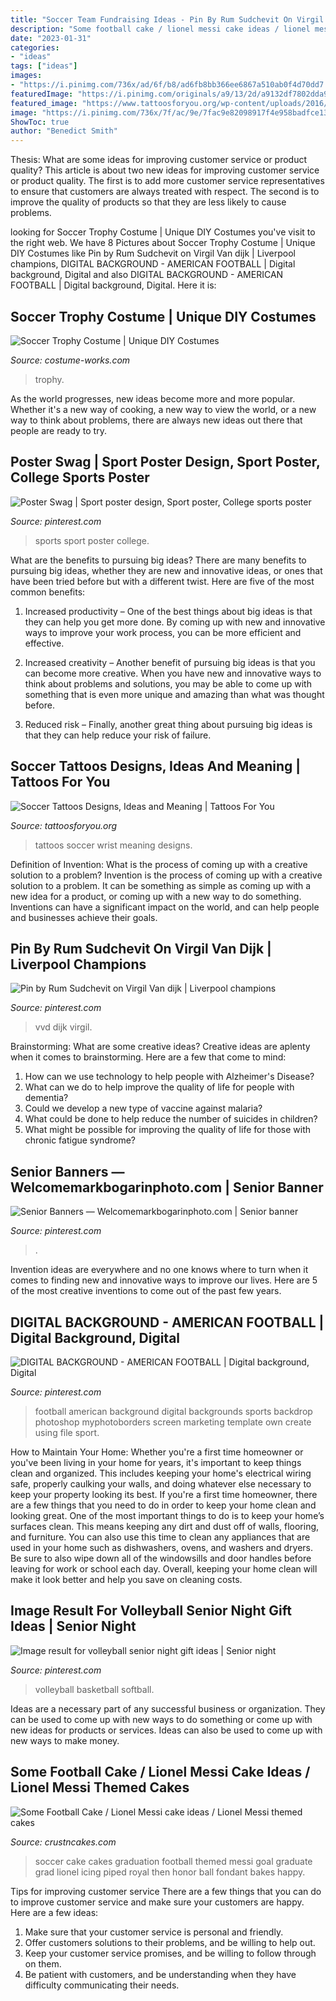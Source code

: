 ```yaml
---
title: "Soccer Team Fundraising Ideas - Pin By Rum Sudchevit On Virgil Van Dijk"
description: "Some football cake / lionel messi cake ideas / lionel messi themed cakes"
date: "2023-01-31"
categories:
- "ideas"
tags: ["ideas"]
images:
- "https://i.pinimg.com/736x/ad/6f/b8/ad6fb8bb366ee6867a510ab0f4d70dd7.jpg"
featuredImage: "https://i.pinimg.com/originals/a9/13/2d/a9132df7802dda9c5c5ff07304f74513.jpg"
featured_image: "https://www.tattoosforyou.org/wp-content/uploads/2016/05/Soccer-Tattoos-on-Wrist.jpg"
image: "https://i.pinimg.com/736x/7f/ac/9e/7fac9e82098917f4e958badfce13b935.jpg"
ShowToc: true
author: "Benedict Smith"
---
```



Thesis: What are some ideas for improving customer service or product quality?
This article is about two new ideas for improving customer service or product quality. The first is to add more customer service representatives to ensure that customers are always treated with respect. The second is to improve the quality of products so that they are less likely to cause problems.

	

		
looking for Soccer Trophy Costume | Unique DIY Costumes you've visit to the right web. We have 8 Pictures about Soccer Trophy Costume | Unique DIY Costumes like Pin by Rum Sudchevit on Virgil Van dijk | Liverpool champions, DIGITAL BACKGROUND - AMERICAN FOOTBALL | Digital background, Digital and also DIGITAL BACKGROUND - AMERICAN FOOTBALL | Digital background, Digital. Here it is:
		
    
## Soccer Trophy Costume | Unique DIY Costumes

<img loading=lazy src="https://photos.costume-works.com/full/soccer_trophy.jpg" onerror="this.onerror=null;this.src='https://tse1.mm.bing.net/th?id=OIP.lqCK1rSOFLkGwVCPUO1FXQHaNM&amp;pid=15.1';" alt="Soccer Trophy Costume | Unique DIY Costumes">

_Source: costume-works.com_

>trophy. 

	

As the world progresses, new ideas become more and more popular. Whether it's a new way of cooking, a new way to view the world, or a new way to think about problems, there are always new ideas out there that people are ready to try.

    
## Poster Swag | Sport Poster Design, Sport Poster, College Sports Poster

<img loading=lazy src="https://i.pinimg.com/736x/b8/ff/69/b8ff69886370fe7863ab7351e502650f--sport-design-sports-graphics.jpg" onerror="this.onerror=null;this.src='https://tse3.mm.bing.net/th?id=OIP.3tTnbb7tj_06OTVI0nYd-AHaNJ&amp;pid=15.1';" alt="Poster Swag | Sport poster design, Sport poster, College sports poster">

_Source: pinterest.com_

>sports sport poster college. 

	

What are the benefits to pursuing big ideas?
There are many benefits to pursuing big ideas, whether they are new and innovative ideas, or ones that have been tried before but with a different twist. Here are five of the most common benefits:
1. Increased productivity – One of the best things about big ideas is that they can help you get more done. By coming up with new and innovative ways to improve your work process, you can be more efficient and effective.

2. Increased creativity – Another benefit of pursuing big ideas is that you can become more creative. When you have new and innovative ways to think about problems and solutions, you may be able to come up with something that is even more unique and amazing than what was thought before.

3. Reduced risk – Finally, another great thing about pursuing big ideas is that they can help reduce your risk of failure.

    
## Soccer Tattoos Designs, Ideas And Meaning | Tattoos For You

<img loading=lazy src="https://www.tattoosforyou.org/wp-content/uploads/2016/05/Soccer-Tattoos-on-Wrist.jpg" onerror="this.onerror=null;this.src='https://tse1.mm.bing.net/th?id=OIP.k5_u4QGXrQg160WzEBrk3AAAAA&amp;pid=15.1';" alt="Soccer Tattoos Designs, Ideas and Meaning | Tattoos For You">

_Source: tattoosforyou.org_

>tattoos soccer wrist meaning designs. 

	

Definition of Invention: What is the process of coming up with a creative solution to a problem?
Invention is the process of coming up with a creative solution to a problem. It can be something as simple as coming up with a new idea for a product, or coming up with a new way to do something. Inventions can have a significant impact on the world, and can help people and businesses achieve their goals.

    
## Pin By Rum Sudchevit On Virgil Van Dijk | Liverpool Champions

<img loading=lazy src="https://i.pinimg.com/736x/17/1a/d2/171ad2407215bb002856bf4f79149f68.jpg" onerror="this.onerror=null;this.src='https://tse3.mm.bing.net/th?id=OIP.UbyV81GYUnXUkk7klKuVugHaNK&amp;pid=15.1';" alt="Pin by Rum Sudchevit on Virgil Van dijk | Liverpool champions">

_Source: pinterest.com_

>vvd dijk virgil. 

	

Brainstorming: What are some creative ideas?
Creative ideas are aplenty when it comes to brainstorming. Here are a few that come to mind: 
1. How can we use technology to help people with Alzheimer's Disease? 
2. What can we do to help improve the quality of life for people with dementia? 
3. Could we develop a new type of vaccine against malaria? 
4. What could be done to help reduce the number of suicides in children? 
5. What might be possible for improving the quality of life for those with chronic fatigue syndrome?

    
## Senior Banners — Welcomemarkbogarinphoto.com | Senior Banner

<img loading=lazy src="https://i.pinimg.com/736x/ad/6f/b8/ad6fb8bb366ee6867a510ab0f4d70dd7.jpg" onerror="this.onerror=null;this.src='https://tse1.mm.bing.net/th?id=OIP.NWQ4bX7u1pUahQ-ZrCjM0QHaMV&amp;pid=15.1';" alt="Senior Banners — Welcomemarkbogarinphoto.com | Senior banner">

_Source: pinterest.com_

>. 

	

Invention ideas are everywhere and no one knows where to turn when it comes to finding new and innovative ways to improve our lives. Here are 5 of the most creative inventions to come out of the past few years.

    
## DIGITAL BACKGROUND - AMERICAN FOOTBALL | Digital Background, Digital

<img loading=lazy src="https://i.pinimg.com/736x/7f/ac/9e/7fac9e82098917f4e958badfce13b935.jpg" onerror="this.onerror=null;this.src='https://tse4.mm.bing.net/th?id=OIP.3VaUNM3PDcauRz_LPXskEwHaLH&amp;pid=15.1';" alt="DIGITAL BACKGROUND - AMERICAN FOOTBALL | Digital background, Digital">

_Source: pinterest.com_

>football american background digital backgrounds sports backdrop photoshop myphotoborders screen marketing template own create using file sport. 

	

How to Maintain Your Home: Whether you're a first time homeowner or you've been living in your home for years, it's important to keep things clean and organized. This includes keeping your home's electrical wiring safe, properly caulking your walls, and doing whatever else necessary to keep your property looking its best.
If you're a first time homeowner, there are a few things that you need to do in order to keep your home clean and looking great. One of the most important things to do is to keep your home’s surfaces clean. This means keeping any dirt and dust off of walls, flooring, and furniture. You can also use this time to clean any appliances that are used in your home such as dishwashers, ovens, and washers and dryers. Be sure to also wipe down all of the windowsills and door handles before leaving for work or school each day. Overall, keeping your home clean will make it look better and help you save on cleaning costs.

    
## Image Result For Volleyball Senior Night Gift Ideas | Senior Night

<img loading=lazy src="https://i.pinimg.com/originals/a9/13/2d/a9132df7802dda9c5c5ff07304f74513.jpg" onerror="this.onerror=null;this.src='https://tse3.mm.bing.net/th?id=OIP.7veMhMbs-PzK7udYFuGuTQHaLH&amp;pid=15.1';" alt="Image result for volleyball senior night gift ideas | Senior night">

_Source: pinterest.com_

>volleyball basketball softball. 

	

Ideas are a necessary part of any successful business or organization. They can be used to come up with new ways to do something or come up with new ideas for products or services. Ideas can also be used to come up with new ways to make money.

    
## Some Football Cake / Lionel Messi Cake Ideas / Lionel Messi Themed Cakes

<img loading=lazy src="http://www.crustncakes.com/blog/wp-content/uploads/2015/06/638546333f56d1cd290f3bb89ab7cbf0.jpg" onerror="this.onerror=null;this.src='https://tse3.mm.bing.net/th?id=OIP.32TQK9WQKeC9cjQtgstV2QHaJ3&amp;pid=15.1';" alt="Some Football Cake / Lionel Messi cake ideas / Lionel Messi themed cakes">

_Source: crustncakes.com_

>soccer cake cakes graduation football themed messi goal graduate grad lionel icing piped royal then honor ball fondant bakes happy. 

	

Tips for improving customer service
There are a few things that you can do to improve customer service and make sure your customers are happy. Here are a few ideas:
1. Make sure that your customer service is personal and friendly.
2. Offer customers solutions to their problems, and be willing to help out.
3. Keep your customer service promises, and be willing to follow through on them.
4. Be patient with customers, and be understanding when they have difficulty communicating their needs.

